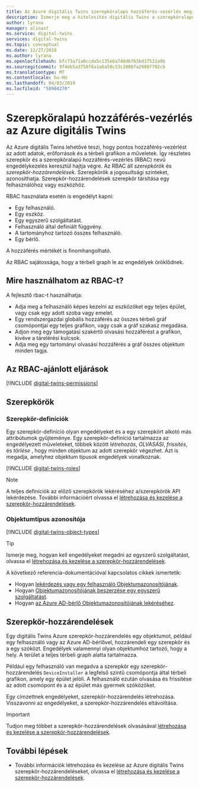 ```yaml
---
title: Az Azure digitális Twins szerepköralapú hozzáférés-vezérlés megismerése |} A Microsoft Docs
description: Ismerje meg a hitelesítés digitális Twins a szerepköralapú hozzáférés-vezérléssel.
author: lyrana
manager: alinast
ms.service: digital-twins
services: digital-twins
ms.topic: conceptual
ms.date: 12/27/2018
ms.author: lyrana
ms.openlocfilehash: bfc73a71a0ccda5c135e6a740d6f63bd37522a9b
ms.sourcegitcommit: 9f4eb5a3758f8a1a6a58c33c2806fa2986f702cb
ms.translationtype: MT
ms.contentlocale: hu-HU
ms.lasthandoff: 04/03/2019
ms.locfileid: "58904270"
---
```

# <a name="role-based-access-control-in-azure-digital-twins"></a>Szerepköralapú hozzáférés-vezérlés az Azure digitális Twins

Az Azure digitális Twins lehetővé teszi, hogy pontos hozzáférés-vezérlést az adott adatok, erőforrások és a térbeli grafikon a műveletek. Így részletes szerepkör és a szerepköralapú hozzáférés-vezérlés (RBAC) nevű engedélykezelés keresztül hajtja végre. Az RBAC áll _szerepkörök_ és _szerepkör-hozzárendelések_. Szerepkörök a jogosultsági szinteket, azonosíthatja. Szerepkör-hozzárendelések szerepkör társítása egy felhasználóhoz vagy eszközhöz.

RBAC használata esetén is engedélyt kapni:

- Egy felhasználó.
- Egy eszköz.
- Egy egyszerű szolgáltatást.
- Felhasználó által definiált függvény.
- A tartományhoz tartozó összes felhasználó.
- Egy bérlő.

A hozzáférés mértékét is finomhangolható.

Az RBAC sajátossága, hogy a térbeli graph le az engedélyek öröklődnek.

## <a name="what-can-i-do-with-rbac"></a>Mire használhatom az RBAC-t?

A fejlesztő rbac-t használhatja:

- Adja meg a felhasználó képes kezelni az eszközöket egy teljes épület, vagy csak egy adott szoba vagy emelet.
- Egy rendszergazdai globális hozzáférés az összes térbeli gráf csomópontjai egy teljes grafikon, vagy csak a gráf szakasz megadása.
- Adjon meg egy támogatási szakértő olvasási hozzáférést a grafikon, kivéve a tárelérési kulcsok.
- Adja meg egy tartományi olvasási hozzáférés a gráf összes objektum minden tagja.

## <a name="rbac-best-practices"></a>Az RBAC-ajánlott eljárások

[!INCLUDE [digital-twins-permissions](../../includes/digital-twins-rbac-best-practices.md)]

## <a name="roles"></a>Szerepkörök

### <a name="role-definitions"></a>Szerepkör-definíciók

Egy szerepkör-definíció olyan engedélyeket és a egy szerepkört alkotó más attribútumok gyűjteménye. Egy szerepkör-definíció tartalmazza az engedélyezett műveleteket, többek között *létrehozás*, *OLVASÁSI*, *frissítés*, és *törlése* , hogy minden objektum az adott szerepkör végezhet. Azt is megadja, amelyhez objektum típusok engedélyek vonatkoznak.

[!INCLUDE [digital-twins-roles](../../includes/digital-twins-roles.md)]

>[!NOTE]
> A teljes definíciók az előző szerepkörök lekéréséhez a/szerepkörök API lekérdezése.
> További információért olvassa el [létrehozása és kezelése a szerepkör-hozzárendelések](./security-create-manage-role-assignments.md#all).

### <a name="object-identifier-types"></a>Objektumtípus azonosítója

[!INCLUDE [digital-twins-object-types](../../includes/digital-twins-object-id-types.md)]

>[!TIP]
> Ismerje meg, hogyan kell engedélyeket megadni az egyszerű szolgáltatást, olvassa el [létrehozása és kezelése a szerepkör-hozzárendelések](./security-create-manage-role-assignments.md#grant).

A következő referencia-dokumentációval kapcsolatos cikkek ismertetik:

- Hogyan [lekérdezés vagy egy felhasználó Objektumazonosítójának](https://docs.microsoft.com/powershell/module/azuread/get-azureaduser?view=azureadps-2.0).
- Hogyan [Objektumazonosítójának beszerzése egy egyszerű szolgáltatást](https://docs.microsoft.com/powershell/module/az.resources/get-azadserviceprincipal).
- Hogyan [az Azure AD-bérlő Objektumazonosítójának lekéréséhez](../active-directory/develop/quickstart-create-new-tenant.md).

## <a name="role-assignments"></a>Szerepkör-hozzárendelések

Egy digitális Twins Azure szerepkör-hozzárendelés egy objektumot, például egy felhasználó vagy az Azure AD-bérlővel, hozzárendeli egy szerepkör és a egy szóközt. Engedélyek valamennyi olyan objektumhoz tartozó, hogy a hely. A terület a teljes térbeli graph alatta tartalmazza.

Például egy felhasználó van megadva a szerepkör egy szerepkör-hozzárendelés `DeviceInstaller` a legfelső szintű csomópontja által térbeli grafikon, amely egy épület jelöli. A felhasználó ezután olvasása és frissítése az adott csomópont és a az épület más gyermek szóközöket.

Egy címzettnek engedélyeket, szerepkör-hozzárendelés létrehozása. Visszavonni az engedélyeket, a szerepkör-hozzárendelés eltávolítása.

>[!IMPORTANT]
> Tudjon meg többet a szerepkör-hozzárendelések olvasásával [létrehozása és kezelése a szerepkör-hozzárendelések](./security-create-manage-role-assignments.md).

## <a name="next-steps"></a>További lépések

- További információk létrehozása és kezelése az Azure digitális Twins szerepkör-hozzárendeléseket, olvassa el [létrehozása és kezelése a szerepkör-hozzárendelések](./security-create-manage-role-assignments.md).
